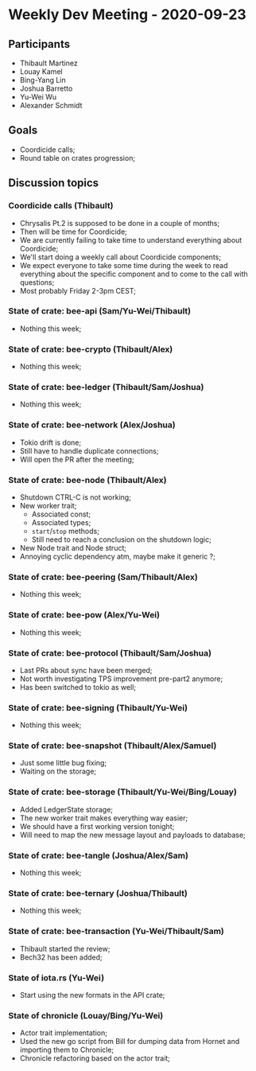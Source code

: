 # Weekly Dev Meeting - 2020-09-23

## Participants

- Thibault Martinez
- Louay Kamel
- Bing-Yang Lin
- Joshua Barretto
- Yu-Wei Wu
- Alexander Schmidt

## Goals

- Coordicide calls;
- Round table on crates progression;

## Discussion topics

### Coordicide calls (Thibault)

- Chrysalis Pt.2 is supposed to be done in a couple of months;
- Then will be time for Coordicide;
- We are currently failing to take time to understand everything about Coordicide;
- We'll start doing a weekly call about Coordicide components;
- We expect everyone to take some time during the week to read everything about the specific component and to come to
  the call with questions;
- Most probably Friday 2-3pm CEST;

### State of crate: bee-api (Sam/Yu-Wei/Thibault)

- Nothing this week;

### State of crate: bee-crypto (Thibault/Alex)

- Nothing this week;

### State of crate: bee-ledger (Thibault/Sam/Joshua)

- Nothing this week;

### State of crate: bee-network (Alex/Joshua)

- Tokio drift is done;
- Still have to handle duplicate connections;
- Will open the PR after the meeting;

### State of crate: bee-node (Thibault/Alex)

- Shutdown CTRL-C is not working;
- New worker trait;
    - Associated const;
    - Associated types;
    - `start`/`stop` methods;
    - Still need to reach a conclusion on the shutdown logic;
- New Node trait and Node struct;
- Annoying cyclic dependency atm, maybe make it generic ?;

### State of crate: bee-peering (Sam/Thibault/Alex)

- Nothing this week;

### State of crate: bee-pow (Alex/Yu-Wei)

- Nothing this week;

### State of crate: bee-protocol (Thibault/Sam/Joshua)

- Last PRs about sync have been merged;
- Not worth investigating TPS improvement pre-part2 anymore;
- Has been switched to tokio as well;

### State of crate: bee-signing (Thibault/Yu-Wei)

- Nothing this week;

### State of crate: bee-snapshot (Thibault/Alex/Samuel)

- Just some little bug fixing;
- Waiting on the storage;

### State of crate: bee-storage (Thibault/Yu-Wei/Bing/Louay)

- Added LedgerState storage;
- The new worker trait makes everything way easier;
- We should have a first working version tonight;
- Will need to map the new message layout and payloads to database;

### State of crate: bee-tangle (Joshua/Alex/Sam)

- Nothing this week;

### State of crate: bee-ternary (Joshua/Thibault)

- Nothing this week;

### State of crate: bee-transaction (Yu-Wei/Thibault/Sam)

- Thibault started the review;
- Bech32 has been added;

### State of iota.rs (Yu-Wei)

- Start using the new formats in the API crate;

### State of chronicle (Louay/Bing/Yu-Wei)

- Actor trait implementation;
- Used the new go script from Bill for dumping data from Hornet and importing them to Chronicle;
- Chronicle refactoring based on the actor trait;
